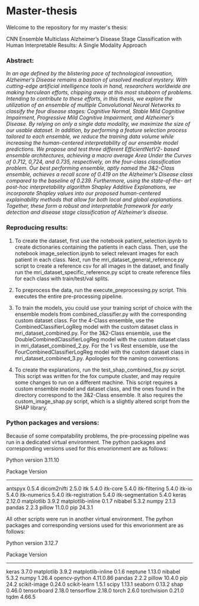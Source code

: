 # Master-thesis

Welcome to the repository for my master's thesis:

CNN Ensemble Multiclass Alzheimer’s Disease Stage Classification with Human Interpretable Results: A Single Modality Approach

### Abstract:

*In an age defined by the blistering pace of technological innovation,
Alzheimer’s Disease remains a bastion of unsolved medical mystery. With
cutting-edge artificial intelligence tools in hand, researchers worldwide
are making herculean efforts, chipping away at this most stubborn of
problems. Intending to contribute to these efforts, in this thesis, we
explore the utilization of an ensemble of multiple Convolutional Neural
Networks to classify the four disease stages: Cognitive Normal, Stable
Mild Cognitive Impairment, Progressive Mild Cognitive Impairment, and
Alzheimer’s Disease. By relying on only a single data modality, we maximize
the size of our usable dataset. In addition, by performing a feature
selection process tailored to each ensemble, we reduce the training data
volume while increasing the human-centered interpretability of our ensemble
model predictions. We propose and test three different EfficientNetV2-
based ensemble architectures, achieving a macro average Area Under the
Curves of 0.712, 0,724, and 0.735, respectively, on the four-class classification
problem. Our best performing ensemble, aptly named the 3&2-Class
ensemble, achieves a recall score of 0.419 on the Alzheimer’s Disease class
compared to the baseline of 0.239. Furthermore, using the state-of-the-
art post-hoc interpretability algorithm Shapley Additive Explanations, we
incorporate Shapley values into our proposed human-centered explainability
methods that allow for both local and global explanations. Together, these
form a robust and interpretable framework for early detection and disease
stage classification of Alzheimer’s disease.*

### Reproducing results:

1. To create the dataset, first use the notebook patient_selection.ipynb to create dictionaries containing the patients in each class. Then, use the notebook image_selection.ipynb to select relevant images for each patient in each class. Next, run the mri_dataset_general_reference.py script to create a reference csv for all images in the dataset, and finally run the mri_dataset_specific_reference.py scipt to create reference files for each class with train/test/val splits.

2. To preprocess the data, run the execute_preprocessing.py script. This executes the entire pre-processing pipeline.

3. To train the models, you could use your training script of choice with the ensemble models from combined_classifier.py with the corresponding custom dataset class. For the 4-Class ensemble, use the CombinedClassifierLogReg model with the custom dataset class in mri_dataset_combined.py. For the 3&2-Class ensemble, use the DoubleCombinedClassifierLogReg model with the custom dataset class in mri_dataset_combined_2.py. For the 1 vs Rest ensemble, use the FourCombinedClassifierLogReg model with the custom dataset class in mri_dataset_combined_3.py. Apologies for the naming conventions.

4. To create the explanations, run the test_shap_combined_fox.py script. This script was written for the fox cumpute cluster, and may require some changes to run on a different machine. This script requires a custom ensemble model and dataset class, and the ones found in the directory correspond to the 3&2-Class ensemble. It also requires the custom_image_shap.py script, which is a slightly altered script from the SHAP library.

### Python packages and versions:

Because of some compatability problems, the pre-processing pipeline was run in a dedicated virtual environment. The python packages and corresponding versions used for this envorionment are as follows:

Python version 3.11.10

Package                      Version
---------------------------- ---------
antspyx                      0.5.4
dicom2nifti                  2.5.0
itk                          5.4.0
itk-core                     5.4.0
itk-filtering                5.4.0
itk-io                       5.4.0
itk-numerics                 5.4.0
itk-registration             5.4.0
itk-segmentation             5.4.0
keras                        2.12.0
matplotlib                   3.9.2
matplotlib-inline            0.1.7
nibabel                      5.3.2
numpy                        2.1.3
pandas                       2.2.3
pillow                       11.0.0
pip                          24.3.1

All other scripts were run in another virtual environment. The python packages and corresponding versions used for this envorionment are as follows:

Python version 3.12.7

Package                           Version
--------------------------------- ------------------

keras                             3.7.0
matplotlib                        3.9.2
matplotlib-inline                 0.1.6
neptune                           1.13.0
nibabel                           5.3.2
numpy                             1.26.4
opencv-python                     4.11.0.86
pandas                            2.2.2
pillow                            10.4.0
pip                               24.2
scikit-image                      0.24.0
scikit-learn                      1.5.1
scipy                             1.13.1
seaborn                           0.13.2
shap                              0.46.0
tensorboard                       2.18.0
tensorflow                        2.18.0
torch                             2.6.0
torchvision                       0.21.0
tqdm                              4.66.5